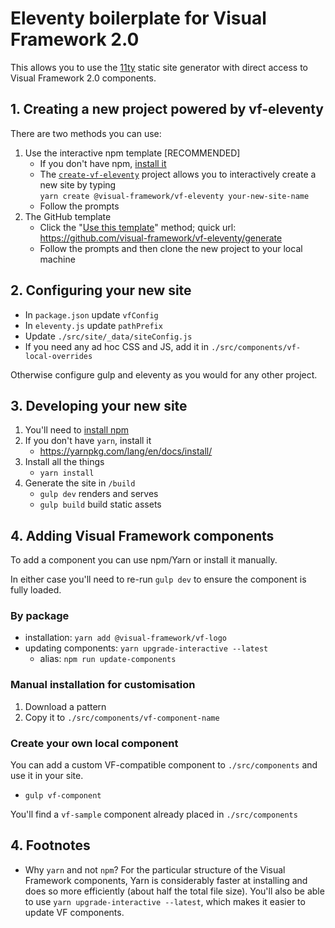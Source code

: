 # Eleventy boilerplate for Visual Framework 2.0

This allows you to use the [11ty](https://www.11ty.io) static site generator
with direct access to Visual Framework 2.0 components.

## 1. Creating a new project powered by vf-eleventy

There are two methods you can use:

1. Use the interactive npm template [RECOMMENDED]
    - If you don't have npm, [install it](https://docs.npmjs.com/downloading-and-installing-node-js-and-npm)
    - The [`create-vf-eleventy`](https://github.com/visual-framework/create-vf-eleventy) project allows you to interactively create a new site by typing<br/> `yarn create @visual-framework/vf-eleventy your-new-site-name`
    - Follow the prompts
1. The GitHub template
    - Click the "[Use this template](https://help.github.com/en/articles/creating-a-repository-from-a-template)" method; quick url: https://github.com/visual-framework/vf-eleventy/generate
    - Follow the prompts and then clone the new project to your local machine

## 2. Configuring your new site

- In `package.json` update `vfConfig`
- In `eleventy.js` update `pathPrefix`
- Update `./src/site/_data/siteConfig.js`
- If you need any ad hoc CSS and JS, add it in `./src/components/vf-local-overrides`

Otherwise configure gulp and eleventy as you would for any other project.

## 3. Developing your new site

1. You'll need to [install npm](https://docs.npmjs.com/downloading-and-installing-node-js-and-npm)
1. If you don't have `yarn`, install it
   - https://yarnpkg.com/lang/en/docs/install/
1. Install all the things
   - `yarn install`
1. Generate the site in `/build`
   - `gulp dev` renders and serves
   - `gulp build` build static assets

## 4. Adding Visual Framework components

To add a component you can use npm/Yarn or install it manually.

In either case you'll need to re-run `gulp dev` to ensure the component is fully loaded.

### By package

- installation: `yarn add @visual-framework/vf-logo`
- updating components: `yarn upgrade-interactive --latest`
  - alias: `npm run update-components`

### Manual installation for customisation

1. Download a pattern
2. Copy it to `./src/components/vf-component-name`

### Create your own local component

You can add a custom VF-compatible component to `./src/components` and use it in
your site.

- `gulp vf-component`

You'll find a `vf-sample` component already placed in `./src/components`


## 4. Footnotes

- Why `yarn` and not `npm`?
  For the particular structure of the Visual Framework components, Yarn is considerably
  faster at installing and does so more efficiently (about half the total file size). You'll
  also be able to use `yarn upgrade-interactive --latest`, which makes it easier to update
  VF components.
